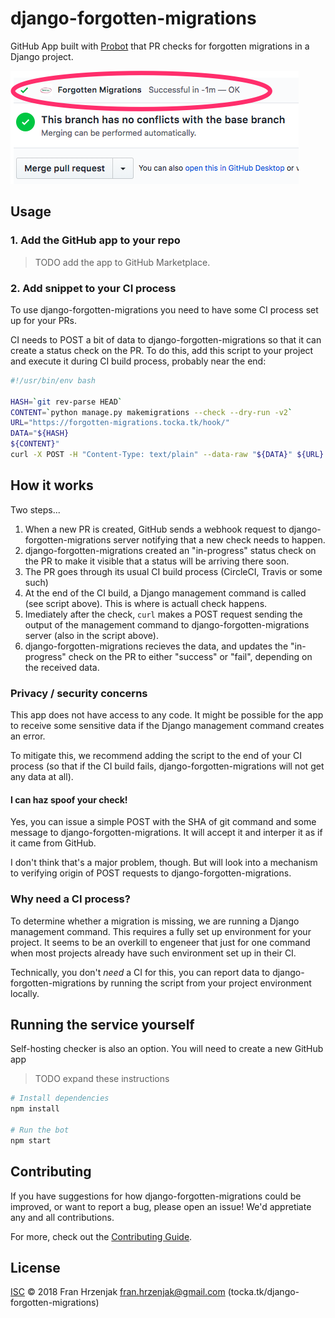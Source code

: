 # django-forgotten-migrations

GitHub App built with [Probot](https://probot.github.io) that PR checks for forgotten migrations in a Django project.

![PR check example](https://raw.githubusercontent.com/frnhr/django-forgotten-migrations/master/screenshot.png "PR check example")


## Usage

### 1. Add the GitHub app to your repo

> TODO add the app to GitHub Marketplace.

### 2. Add snippet to your CI process

To use django-forgotten-migrations you need to have some CI process set up for your PRs.

CI needs to POST a bit of data to django-forgotten-migrations so that it can create a status check on the PR. To do this, add this script to your project and execute it during CI build process, probably near the end:

```bash
#!/usr/bin/env bash

HASH=`git rev-parse HEAD`
CONTENT=`python manage.py makemigrations --check --dry-run -v2`
URL="https://forgotten-migrations.tocka.tk/hook/"
DATA="${HASH}
${CONTENT}"
curl -X POST -H "Content-Type: text/plain" --data-raw "${DATA}" ${URL}
```


## How it works

Two steps...

1. When a new PR is created, GitHub sends a webhook request to django-forgotten-migrations server notifying that a new check needs to happen.
2. django-forgotten-migrations created an "in-progress" status check on the PR to make it visible that a status will be arriving there soon.
3. The PR goes through its usual CI build process (CircleCI, Travis or some such)
4. At the end of the CI build, a Django management command is called (see script above). This is where is actuall check happens. 
5. Imediately after the check, `curl` makes a POST request sending the output of the management command to django-forgotten-migrations server (also in the script above).
6. django-forgotten-migrations recieves the data, and updates the "in-progress" check on the PR to either "success" or "fail", depending on the received data.


### Privacy / security concerns

This app does not have access to any code. It might be possible for the app to receive some sensitive data if the Django management command creates an error.

To mitigate this, we recommend adding the script to the end of your CI process (so that if the CI build fails, django-forgotten-migrations will not get any data at all).

#### I can haz spoof your check!

Yes, you can issue a simple POST with the SHA of git command and some message to django-forgotten-migrations. It will accept it and interper it as if it came from GitHub.

I don't think that's a major problem, though. But will look into a mechanism to verifying origin of POST requests to django-forgotten-migrations.

### Why need a CI process?

To determine whether a migration is missing, we are running a Django management command. This requires a fully set up environment for your project. It seems to be an overkill to engeneer that just for one command when most projects already have such environment set up in their CI.

Technically, you don't _need_ a CI for this, you can report data to django-forgotten-migrations by running the script from your project environment locally.

## Running the service yourself

Self-hosting checker is also an option. You will need to create a new GitHub app 

> TODO expand these instructions

```sh
# Install dependencies
npm install

# Run the bot
npm start
```

## Contributing

If you have suggestions for how django-forgotten-migrations could be improved, or want to report a bug, please open an issue! We'd appretiate any and all contributions.

For more, check out the [Contributing Guide](CONTRIBUTING.md).

## License

[ISC](LICENSE) © 2018 Fran Hrzenjak <fran.hrzenjak@gmail.com> (tocka.tk/django-forgotten-migrations)
